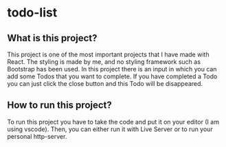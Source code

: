 # todo-list
## What is this project?
This project is one of the most important projects that I have made with React. The styling is made by me, and no styling framework such as Bootstrap has been used. In this project there is an input in which you can add some Todos that you want to complete. If you have completed a Todo you can just click the close button and this Todo will be disappeared.
## How to run this project?
To run this project you have to take the code and put it on your editor (I am using vscode). Then, you can either run it with Live Server or to run your personal http-server.
